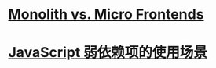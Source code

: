 # [Monolith vs. Micro Frontends](https://blog.bitsrc.io/monolith-vs-micro-frontend-e6e9772a068b)

# [JavaScript 弱依赖项的使用场景](https://mp.weixin.qq.com/s/u_p1gGNcG6uDsIwBNRPj_Q)

